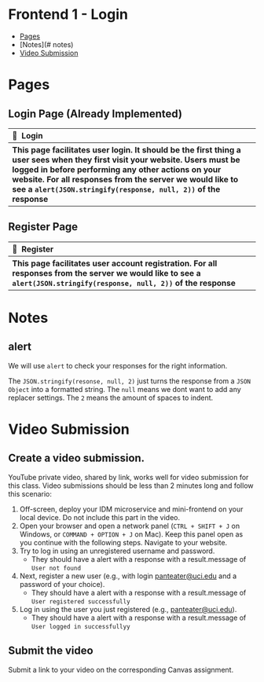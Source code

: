 # Frontend 1 - Login

 - [Pages](#pages)
 - [Notes](# notes)
 - [Video Submission](#video-submission)

# Pages

## Login Page (Already Implemented)

<table>
  <thead>
    <tr>
      <th align="left" width="1100">📄&nbsp;&nbsp;Login</th>
    </tr>
  </thead>
  <tbody>
    <tr></tr>
    <tr>
      <th align="left" >This page facilitates user login. It should be the first thing a user sees when they first visit your website. Users must be logged in before performing any other actions on your website. For all responses from the server we would like to see a <code>alert(JSON.stringify(response, null, 2))</code> of the response</th>
    </tr>
  </tbody>
</table>

## Register Page

<table>
  <thead>
    <tr>
      <th align="left" width="1100">📄&nbsp;&nbsp;Register</th>
    </tr>
  </thead>
  <tbody>
    <tr></tr>
    <tr>
      <th align="left" >This page facilitates user account registration. For all responses from the server we would like to see a <code>alert(JSON.stringify(response, null, 2))</code> of the response</th>
    </tr>
  </tbody>
</table>

# Notes

## alert

We will use `alert` to check your responses for the right information.

The `JSON.stringify(resonse, null, 2)` just turns the response from a `JSON Object` into a formatted string. The `null` means we dont want to add any replacer settings. The `2` means the amount of spaces to indent.

# Video Submission

## Create a video submission. 
YouTube private video, shared by link, works well for video submission for this class. Video submissions should be less than 2 minutes long and follow this scenario:
1. Off-screen, deploy your IDM microservice and mini-frontend on your local device. Do not include this part in the video.
2. Open your browser and open a network panel (`CTRL + SHIFT + J` on Windows, or `COMMAND + OPTION + J` on Mac). Keep this panel open as you continue with the following steps.
Navigate to your website.
3. Try to log in using an unregistered username and password. 
   - They should have a alert with a response with a result.message of `User not found`
5. Next, register a new user (e.g., with login panteater@uci.edu and a password of your choice).
   - They should have a alert with a response with a result.message of `User registered successfully`
6. Log in using the user you just registered (e.g., panteater@uci.edu).
   - They should have a alert with a response with a result.message of `User logged in successfullyy`
 
## Submit the video
Submit a link to your video on the corresponding Canvas assignment.
